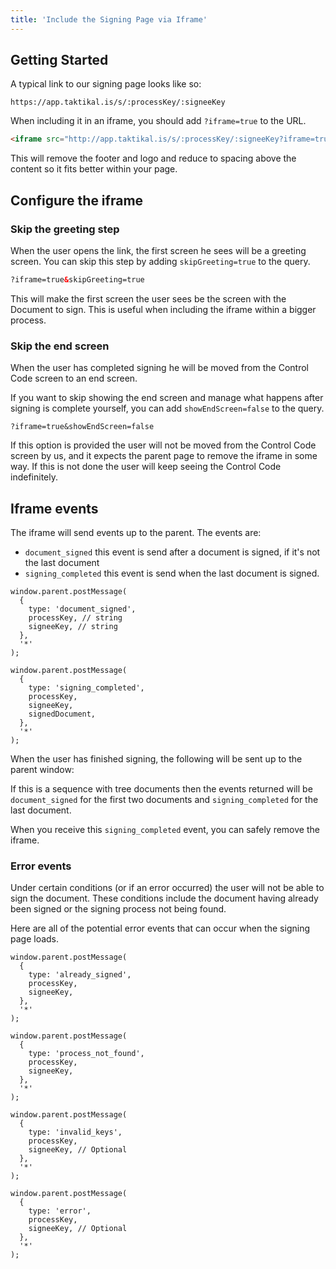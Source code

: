 ```yaml
---
title: 'Include the Signing Page via Iframe'
---
```


## Getting Started

A typical link to our signing page looks like so:

```
https://app.taktikal.is/s/:processKey/:signeeKey
```

When including it in an iframe, you should add `?iframe=true` to the URL.

```html
<iframe src="http://app.taktikal.is/s/:processKey/:signeeKey?iframe=true" />
```

This will remove the footer and logo and reduce to spacing above the content so
it fits better within your page.

## Configure the iframe

### Skip the greeting step

When the user opens the link, the first screen he sees will be a greeting
screen. You can skip this step by adding `skipGreeting=true` to the query.

```html
?iframe=true&skipGreeting=true
```

This will make the first screen the user sees be the screen with the Document to
sign. This is useful when including the iframe within a bigger process.

### Skip the end screen

When the user has completed signing he will be moved from the Control Code
screen to an end screen.

If you want to skip showing the end screen and manage what happens after signing
is complete yourself, you can add `showEndScreen=false` to the query.

```
?iframe=true&showEndScreen=false
```

If this option is provided the user will not be moved from the Control Code
screen by us, and it expects the parent page to remove the iframe in some way.
If this is not done the user will keep seeing the Control Code indefinitely.


## Iframe events

The iframe will send events up to the parent. The events are:

- `document_signed` this event is send after a document is signed, if it's not the last document
- `signing_completed` this event is send when the last document is signed. 

```tsx
window.parent.postMessage(
  {
    type: 'document_signed',
    processKey, // string
    signeeKey, // string
  },
  '*'
);
```

```tsx
window.parent.postMessage(
  {
    type: 'signing_completed',
    processKey,
    signeeKey,
    signedDocument,
  },
  '*'
);
```


When the user has finished signing, the following will be sent up to the parent
window:

If this is a sequence with tree documents then the events returned will be `document_signed` for the first two documents and `signing_completed` for the last document.


When you receive this `signing_completed` event, you can safely remove the iframe.



### Error events

Under certain conditions (or if an error occurred) the user will not be able to
sign the document. These conditions include the document having already been
signed or the signing process not being found.

Here are all of the potential error events that can occur when the signing page
loads.

```tsx
window.parent.postMessage(
  {
    type: 'already_signed',
    processKey,
    signeeKey,
  },
  '*'
);
```

```tsx
window.parent.postMessage(
  {
    type: 'process_not_found',
    processKey,
    signeeKey,
  },
  '*'
);
```

```tsx
window.parent.postMessage(
  {
    type: 'invalid_keys',
    processKey,
    signeeKey, // Optional
  },
  '*'
);
```

```tsx
window.parent.postMessage(
  {
    type: 'error',
    processKey,
    signeeKey, // Optional
  },
  '*'
);
```
